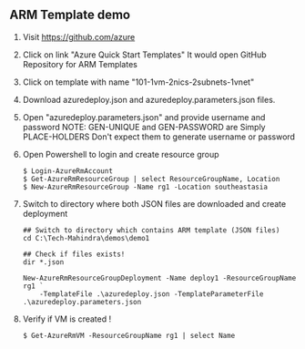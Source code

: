## ARM Template demo

1. Visit https://github.com/azure

2. Click on link "Azure Quick Start Templates"
    It would open GitHub Repository for ARM Templates

3. Click on template with name "101-1vm-2nics-2subnets-1vnet" 

4. Download azuredeploy.json and azuredeploy.parameters.json files.

5. Open "azuredeploy.parameters.json" and provide username and password
    NOTE: GEN-UNIQUE and GEN-PASSWORD are Simply PLACE-HOLDERS
          Don't expect them to generate username or password

6. Open Powershell to login and create resource group

    ```pwsh
    $ Login-AzureRmAccount
    $ Get-AzureRmResourceGroup | select ResourceGroupName, Location
    $ New-AzureRmResourceGroup -Name rg1 -Location southeastasia
    ```
7.  Switch to directory where both JSON files are downloaded and create deployment

    ```pwsh
    ## Switch to directory which contains ARM template (JSON files)
    cd C:\Tech-Mahindra\demos\demo1

    ## Check if files exists!
    dir *.json

    New-AzureRmResourceGroupDeployment -Name deploy1 -ResourceGroupName rg1 `
        -TemplateFile .\azuredeploy.json -TemplateParameterFile .\azuredeploy.parameters.json

    ```

8.  Verify if VM is created !

    ```pwsh
    $ Get-AzureRmVM -ResourceGroupName rg1 | select Name
    ```

